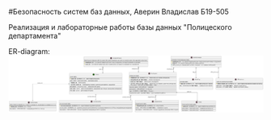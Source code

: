 #Безопасность систем баз данных, Аверин Владислав Б19-505

Реализация и лабораторные работы базы данных "Полицеского департамента"

ER-diagram: 
![It was supposed to be a picture](https://github.com/Infernalum/DataBase-Security/blob/main/ERD/ERD%201-2.png)


